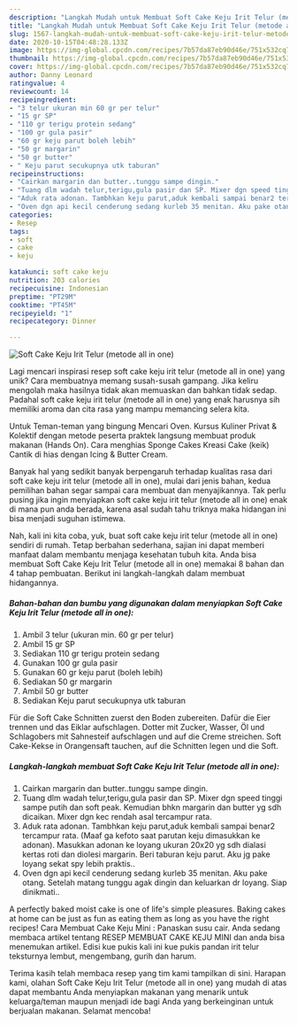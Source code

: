 ```yaml
---
description: "Langkah Mudah untuk Membuat Soft Cake Keju Irit Telur (metode all in one) yang Lezat Sekali"
title: "Langkah Mudah untuk Membuat Soft Cake Keju Irit Telur (metode all in one) yang Lezat Sekali"
slug: 1567-langkah-mudah-untuk-membuat-soft-cake-keju-irit-telur-metode-all-in-one-yang-lezat-sekali
date: 2020-10-15T04:48:28.133Z
image: https://img-global.cpcdn.com/recipes/7b57da87eb90d46e/751x532cq70/soft-cake-keju-irit-telur-metode-all-in-one-foto-resep-utama.jpg
thumbnail: https://img-global.cpcdn.com/recipes/7b57da87eb90d46e/751x532cq70/soft-cake-keju-irit-telur-metode-all-in-one-foto-resep-utama.jpg
cover: https://img-global.cpcdn.com/recipes/7b57da87eb90d46e/751x532cq70/soft-cake-keju-irit-telur-metode-all-in-one-foto-resep-utama.jpg
author: Danny Leonard
ratingvalue: 4
reviewcount: 14
recipeingredient:
- "3 telur ukuran min 60 gr per telur"
- "15 gr SP"
- "110 gr terigu protein sedang"
- "100 gr gula pasir"
- "60 gr keju parut boleh lebih"
- "50 gr margarin"
- "50 gr butter"
- " Keju parut secukupnya utk taburan"
recipeinstructions:
- "Cairkan margarin dan butter..tunggu sampe dingin."
- "Tuang dlm wadah telur,terigu,gula pasir dan SP. Mixer dgn speed tinggi sampe putih dan soft peak. Kemudian bhkn margarin dan butter yg sdh dicaikan. Mixer dgn kec rendah asal tercampur rata."
- "Aduk rata adonan. Tambhkan keju parut,aduk kembali sampai benar2 tercampur rata. (Maaf ga kefoto saat parutan keju dimasukkan ke adonan). Masukkan adonan ke loyang ukuran 20x20 yg sdh dialasi kertas roti dan diolesi margarin. Beri taburan keju parut. Aku jg pake loyang sekat spy lebih praktis.."
- "Oven dgn api kecil cenderung sedang kurleb 35 menitan. Aku pake otang. Setelah matang tunggu agak dingin dan keluarkan dr loyang. Siap dinikmati.."
categories:
- Resep
tags:
- soft
- cake
- keju

katakunci: soft cake keju 
nutrition: 203 calories
recipecuisine: Indonesian
preptime: "PT29M"
cooktime: "PT45M"
recipeyield: "1"
recipecategory: Dinner

---
```



![Soft Cake Keju Irit Telur (metode all in one)](https://img-global.cpcdn.com/recipes/7b57da87eb90d46e/751x532cq70/soft-cake-keju-irit-telur-metode-all-in-one-foto-resep-utama.jpg)

Lagi mencari inspirasi resep soft cake keju irit telur (metode all in one) yang unik? Cara membuatnya memang susah-susah gampang. Jika keliru mengolah maka hasilnya tidak akan memuaskan dan bahkan tidak sedap. Padahal soft cake keju irit telur (metode all in one) yang enak harusnya sih memiliki aroma dan cita rasa yang mampu memancing selera kita.

Untuk Teman-teman yang bingung Mencari Oven. Kursus Kuliner Privat &amp; Kolektif dengan metode peserta praktek langsung membuat produk makanan (Hands On). Cara menghias Sponge Cakes Kreasi Cake (keik) Cantik di hias dengan Icing &amp; Butter Cream.

Banyak hal yang sedikit banyak berpengaruh terhadap kualitas rasa dari soft cake keju irit telur (metode all in one), mulai dari jenis bahan, kedua pemilihan bahan segar sampai cara membuat dan menyajikannya. Tak perlu pusing jika ingin menyiapkan soft cake keju irit telur (metode all in one) enak di mana pun anda berada, karena asal sudah tahu triknya maka hidangan ini bisa menjadi suguhan istimewa.


Nah, kali ini kita coba, yuk, buat soft cake keju irit telur (metode all in one) sendiri di rumah. Tetap berbahan sederhana, sajian ini dapat memberi manfaat dalam membantu menjaga kesehatan tubuh kita. Anda bisa membuat Soft Cake Keju Irit Telur (metode all in one) memakai 8 bahan dan 4 tahap pembuatan. Berikut ini langkah-langkah dalam membuat hidangannya.

<!--inarticleads1-->

##### Bahan-bahan dan bumbu yang digunakan dalam menyiapkan Soft Cake Keju Irit Telur (metode all in one):

1. Ambil 3 telur (ukuran min. 60 gr per telur)
1. Ambil 15 gr SP
1. Sediakan 110 gr terigu protein sedang
1. Gunakan 100 gr gula pasir
1. Gunakan 60 gr keju parut (boleh lebih)
1. Sediakan 50 gr margarin
1. Ambil 50 gr butter
1. Sediakan  Keju parut secukupnya utk taburan


Für die Soft Cake Schnitten zuerst den Boden zubereiten. Dafür die Eier trennen und das Eiklar aufschlagen. Dotter mit Zucker, Wasser, Öl und Schlagobers mit Sahnesteif aufschlagen und auf die Creme streichen. Soft Cake-Kekse in Orangensaft tauchen, auf die Schnitten legen und die Soft. 

<!--inarticleads2-->

##### Langkah-langkah membuat Soft Cake Keju Irit Telur (metode all in one):

1. Cairkan margarin dan butter..tunggu sampe dingin.
1. Tuang dlm wadah telur,terigu,gula pasir dan SP. Mixer dgn speed tinggi sampe putih dan soft peak. Kemudian bhkn margarin dan butter yg sdh dicaikan. Mixer dgn kec rendah asal tercampur rata.
1. Aduk rata adonan. Tambhkan keju parut,aduk kembali sampai benar2 tercampur rata. (Maaf ga kefoto saat parutan keju dimasukkan ke adonan). Masukkan adonan ke loyang ukuran 20x20 yg sdh dialasi kertas roti dan diolesi margarin. Beri taburan keju parut. Aku jg pake loyang sekat spy lebih praktis..
1. Oven dgn api kecil cenderung sedang kurleb 35 menitan. Aku pake otang. Setelah matang tunggu agak dingin dan keluarkan dr loyang. Siap dinikmati..


A perfectly baked moist cake is one of life&#39;s simple pleasures. Baking cakes at home can be just as fun as eating them as long as you have the right recipes! Cara Membuat Cake Keju Mini : Panaskan susu cair. Anda sedang membaca artikel tentang RESEP MEMBUAT CAKE KEJU MINI dan anda bisa menemukan artikel. Edisi kue pukis kali ini kue pukis pandan irit telur teksturnya lembut, mengembang, gurih dan harum. 

Terima kasih telah membaca resep yang tim kami tampilkan di sini. Harapan kami, olahan Soft Cake Keju Irit Telur (metode all in one) yang mudah di atas dapat membantu Anda menyiapkan makanan yang menarik untuk keluarga/teman maupun menjadi ide bagi Anda yang berkeinginan untuk berjualan makanan. Selamat mencoba!
